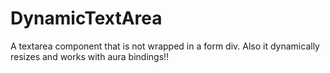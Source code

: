 # DynamicTextArea
A textarea component that is not wrapped in a form div. Also it dynamically resizes and works with aura bindings!!
